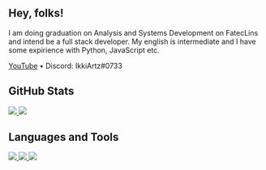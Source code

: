 <h2>Hey, folks!</h2>

<p>
  I am doing graduation on Analysis and Systems Development on FatecLins and intend be a full stack developer. My english is intermediate and I have some expirience with Python, JavaScript etc.
</p>

<a href="https://www.youtube.com/channel/UC4TC99WPuSKTBzucWPAi93g">YouTube</a> • Discord: IkkiArtz#0733

<!--  -->

<h2>GitHub Stats</h2>
<p>
  <a href="" rel="noopener">
    <img src="https://github-readme-stats.vercel.app/api?username=vitorhugo1207&theme=blue-green">
    <img src="https://github-readme-stats.vercel.app/api/top-langs/?username=vitorhugo1207&theme=blue-green">
  </a>
</p>

<!--  -->

<h2>Languages and Tools</h2>
<p>
  <a href="" rel="noopener">
    <img src="https://img.shields.io/badge/Python-3776AB?style=for-the-badge&logo=python&logoColor=white">
    <img src="https://img.shields.io/badge/JavaScript-F7DF1E?style=for-the-badge&logo=javascript&logoColor=black">
    <img src="https://img.shields.io/badge/Microsoft_Office-D83B01?style=for-the-badge&logo=microsoft-office&logoColor=white">
  </a>
</p>
